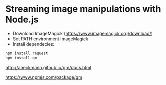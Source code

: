# Streaming image manipulations with Node.js

- Download ImageMagick (https://www.imagemagick.org/download/)
- Set PATH environment ImageMagick
- Install dependecies:
```sh
npm install request
npm install gm
```

http://aheckmann.github.io/gm/docs.html

https://www.npmjs.com/package/gm
